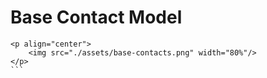 # Base Contact Model

```@raw html
<p align="center">
    <img src="./assets/base-contacts.png" width="80%"/>
</p>
``` ⠀
